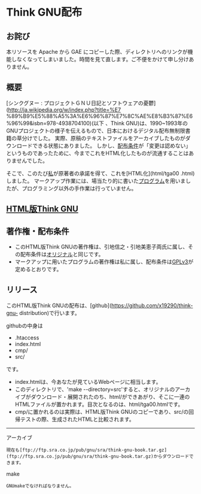 # Think GNU配布

## お詫び

本リソースを Apache から GAE
にコピーした際、ディレクトリへのリンクが機能しなくなってしまいました。時間を見て直します。ご不便をかけて申し分けありません。

## 概要

[シンクグヌー : プロジェクトＧＮＵ日記とソフトウェアの憂鬱](http://ja.wikipedia.org/w/index.php?title=%E7
%89%B9%E5%88%A5%3A%E6%96%87%E7%8C%AE%E8%B3%87%E6%96%99&isbn=978-4938704100)(以下
、Think GNU)は、1990~1993年のGNUプロジェクトの様子を伝えるもので、日本におけるデジタル配布無制限書籍の草分けでした。
実際、原稿のテキストファイルをアーカイブしたものがダウンロードできる状態にありました。 しかし、[配布条件](orig/copying)が「変更は認めない」
というものであったために、今までこれをHTML化したものが流通することはありませんでした。

そこで、このたび[私](http://x19290.appspot.com/h2.html)が原著者の承諾を得て、これを[HTML化](html/tga00
.html)しました。
マークアップ作業には、場当たり的に書いた[プログラム](src/index.html)を用いましたが、プログラミング以外の手作業は行っていません。

## [HTML版Think GNU](html/tga00.html)

## 著作権・配布条件

  * このHTML版Think GNUの著作権は、引地信之・引地美恵子両氏に属し、その配布条件は[オリジナル](orig/index.html)と同じです。
  * マークアップに用いたプログラムの著作権は私に属し、配布条件は[GPLv3](src/COPYING)が定めるとおりです。

## リリース

このHTML版Think GNUの配布は、[github](https://github.com/x19290/think-gnu-
distribution)で行います。

githubの中身は

  * .htaccess
  * index.html
  * cmp/
  * src/

です。

  * index.htmlは、今あなたが見ているWebページに相当します。
  * このディレクトリで、'make --directory=src'すると、オリジナルのアーカイブがダウンロード・展開されたのち、html/ができあがり、そこに一連のHTMLファイルが置かれます。目次となるのは、html/tga00.htmlです。
  * cmp/に置かれるのは実際は、HTML版Think GNUのコピーであり、src/の回帰テストの際、生成されたHTMLと比較されます。

* * *

アーカイブ

    現在も[ftp://ftp.sra.co.jp/pub/gnu/sra/think-gnu-book.tar.gz](ftp://ftp.sra.co.jp/pub/gnu/sra/think-gnu-book.tar.gz)からダウンロードできます。
make

    GNUmakeでなければなりません。

